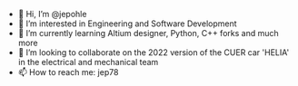 - 👋 Hi, I’m @jepohle
- 👀 I’m interested in Engineering and Software Development
- 🌱 I’m currently learning Altium designer, Python, C++ forks and much more
- 💞️ I’m looking to collaborate on the 2022 version of the CUER car 'HELIA' in the electrical and mechanical team
- 📫 How to reach me: jep78

<!---
jepohle/jepohle is a ✨ special ✨ repository because its `README.md` (this file) appears on your GitHub profile.
You can click the Preview link to take a look at your changes.
--->
